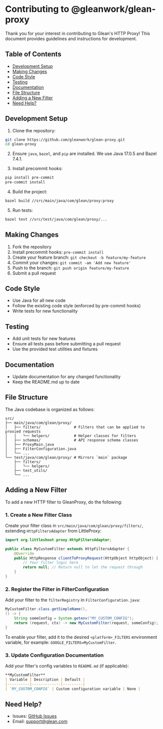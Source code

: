 # Contributing to @gleanwork/glean-proxy

Thank you for your interest in contributing to Glean's HTTP Proxy! This document provides guidelines and instructions for development.

## Table of Contents

- [Development Setup](#development-setup)
- [Making Changes](#making-changes)
- [Code Style](#code-style)
- [Testing](#testing)
- [Documentation](#documentation)
- [File Structure](#file-structure)
- [Adding a New Filter](#adding-a-new-filter)
- [Need Help?](#need-help)

## Development Setup

1. Clone the repository:

```bash
git clone https://github.com/gleanwork/glean-proxy.git
cd glean-proxy
```

2. Ensure `java`, `bazel`, and `pip` are installed. We use Java 17.0.5 and Bazel 7.4.1.

3. Install precommit hooks:

```bash
pip install pre-commit
pre-commit install
```

4. Build the project:

```bash
bazel build //src/main/java/com/glean/proxy:proxy
```

5. Run tests:

```bash
bazel test //src/test/java/com/glean/proxy/...
```

## Making Changes

1. Fork the repository
2. Install precommit hooks: `pre-commit install`
3. Create your feature branch: `git checkout -b feature/my-feature`
4. Commit your changes: `git commit -am 'Add new feature'`
5. Push to the branch: `git push origin feature/my-feature`
6. Submit a pull request

## Code Style

- Use Java for all new code
- Follow the existing code style (enforced by pre-commit hooks)
- Write tests for new functionality

## Testing

- Add unit tests for new features
- Ensure all tests pass before submitting a pull request
- Use the provided test utilities and fixtures

## Documentation

- Update documentation for any changed functionality
- Keep the README.md up to date

## File Structure

The Java codebase is organized as follows:

```
src/
├── main/java/com/glean/proxy/
│   ├── filters/               # Filters that can be applied to proxied requests
│   │   └── helpers/           # Helper classes for filters
│   ├── schemas/               # API response schema classes
│   ├── ProxyMain.java
│   ├── FilterConfiguration.java
│   └── ...
└── test/java/com/glean/proxy/ # Mirrors `main` package
    ├── filters/
    │   └── helpers/
    ├── test_utils/
    └── ...
```

## Adding a New Filter

To add a new HTTP filter to GleanProxy, do the following:

### 1. Create a New Filter Class

Create your filter class in `src/main/java/com/glean/proxy/filters/`, extending `HttpFiltersAdapter` from LittleProxy:

```java
import org.littleshoot.proxy.HttpFiltersAdapter;

public class MyCustomFilter extends HttpFiltersAdapter {
    @Override
    public HttpResponse clientToProxyRequest(HttpObject httpObject) {
        // Your filter logic here
        return null; // Return null to let the request through
    }
}
```

### 2. Register the Filter in FilterConfiguration

Add your filter to the `filterRegistry` in `FilterConfiguration.java`:

```java
MyCustomFilter.class.getSimpleName(),
() -> {
    String someConfig = System.getenv("MY_CUSTOM_CONFIG");
    return (request, ctx) -> new MyCustomFilter(request, someConfig);
}
```
To enable your filter, add it to the desired `<platform>_FILTERS` environment variable, for example: `GOOGLE_FILTERS=MyCustomFilter`.

### 3. Update Configuration Documentation

Add your filter's config variables to `README.md` (if applicable):

```markdown
**MyCustomFilter**
| Variable | Description | Default |
|----------|-------------|---------|
| `MY_CUSTOM_CONFIG` | Custom configuration variable | None |
```

## Need Help?

- Issues: [GitHub Issues](https://github.com/gleanwork/glean-proxy/issues)
- Email: [support@glean.com](mailto:support@glean.com)
